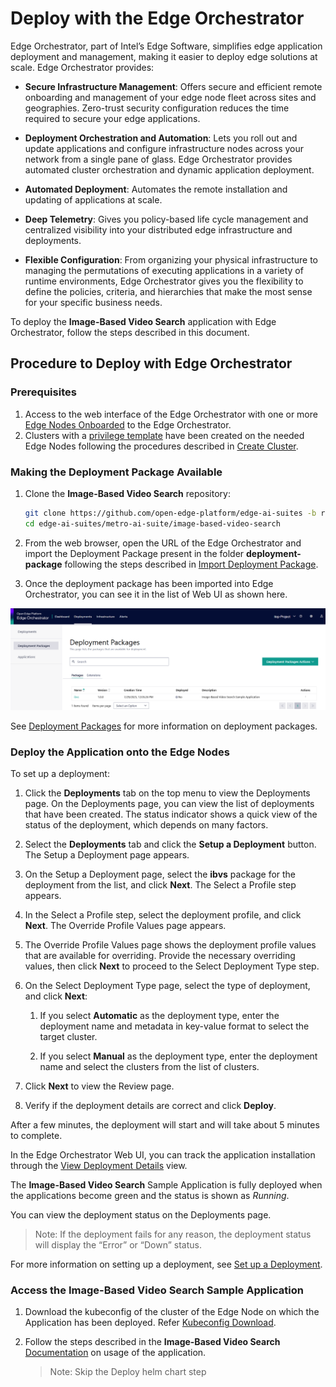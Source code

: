 # Deploy with the Edge Orchestrator

Edge Orchestrator, part of Intel’s Edge Software, simplifies edge application
deployment and management, making it easier to deploy edge solutions at scale.
Edge Orchestrator provides:

- **Secure Infrastructure Management**: Offers secure and efficient remote
  onboarding and management of your edge node fleet across sites and
  geographies. Zero-trust security configuration reduces the time required to
  secure your edge applications.

- **Deployment Orchestration and Automation**: Lets you roll out and update
  applications and configure infrastructure nodes across your network from a
  single pane of glass. Edge Orchestrator provides automated cluster
  orchestration and dynamic application deployment.

- **Automated Deployment**: Automates the remote installation and updating of
  applications at scale.

- **Deep Telemetry**: Gives you policy-based life cycle management and
  centralized visibility into your distributed edge infrastructure and
  deployments.

- **Flexible Configuration**: From organizing your physical infrastructure to
  managing the permutations of executing applications in a variety of runtime
  environments, Edge Orchestrator gives you the flexibility to define the
  policies, criteria, and hierarchies that make the most sense for your specific
  business needs.

To deploy the **Image-Based Video Search** application with Edge Orchestrator,
follow the steps described in this document.

## Procedure to Deploy with Edge Orchestrator

### Prerequisites

1. Access to the web interface of the Edge Orchestrator with one or more
   [Edge Nodes Onboarded](https://docs.openedgeplatform.intel.com/edge-manage-docs/main/user_guide/set_up_edge_infra/edge_node_onboard/index.html)
   to the Edge Orchestrator.
1. Clusters with a
   [privilege template](https://docs.openedgeplatform.intel.com/edge-manage-docs/main/user_guide/advanced_functionality/set_up_a_cluster_template.html)
   have been created on the needed Edge Nodes following the procedures described
   in
   [Create Cluster](https://docs.openedgeplatform.intel.com/edge-manage-docs/main/user_guide/set_up_edge_infra/clusters/create_clusters.html#create-cluster).

### Making the Deployment Package Available

1. Clone the **Image-Based Video Search** repository:

   ```bash
   git clone https://github.com/open-edge-platform/edge-ai-suites -b release-1.2.0
   cd edge-ai-suites/metro-ai-suite/image-based-video-search
   ```

1. From the web browser, open the URL of the Edge Orchestrator and import the
   Deployment Package present in the folder **deployment-package** following the
   steps described in
   [Import Deployment Package](https://docs.openedgeplatform.intel.com/edge-manage-docs/main/user_guide/package_software/import_deployment.html).

1. Once the deployment package has been imported into Edge Orchestrator, you can
   see it in the list of Web UI as shown here.

**![Image](./_images/deployment.png)**

See
[Deployment Packages](https://docs.openedgeplatform.intel.com/edge-manage-docs/main/user_guide/package_software/deploy_packages.html#view-deployment-packages)
for more information on deployment packages.

### Deploy the Application onto the Edge Nodes

To set up a deployment:

1. Click the **Deployments** tab on the top menu to view the Deployments page.
   On the Deployments page, you can view the list of deployments that have been
   created. The status indicator shows a quick view of the status of the
   deployment, which depends on many factors.

1. Select the **Deployments** tab and click the **Setup a Deployment** button.
   The Setup a Deployment page appears.

1. On the Setup a Deployment page, select the **ibvs** package for the
   deployment from the list, and click **Next**. The Select a Profile step
   appears.

1. In the Select a Profile step, select the deployment profile, and click
   **Next**. The Override Profile Values page appears.

1. The Override Profile Values page shows the deployment profile values that are
   available for overriding. Provide the necessary overriding values, then click
   **Next** to proceed to the Select Deployment Type step.

1. On the Select Deployment Type page, select the type of deployment, and click
   **Next**:

   1. If you select **Automatic** as the deployment type, enter the deployment
      name and metadata in key-value format to select the target cluster.

   1. If you select **Manual** as the deployment type, enter the deployment name
      and select the clusters from the list of clusters.

1. Click **Next** to view the Review page.

1. Verify if the deployment details are correct and click **Deploy**.

After a few minutes, the deployment will start and will take about 5 minutes to
complete.

In the Edge Orchestrator Web UI, you can track the application installation
through the
[View Deployment Details](https://docs.openedgeplatform.intel.com/edge-manage-docs/main/user_guide/package_software/deployment_details.html#view-deployment-details)
view.

The **Image-Based Video Search** Sample Application is fully deployed when the
applications become green and the status is shown as _Running_.

You can view the deployment status on the Deployments page.

> Note: If the deployment fails for any reason, the deployment status will
> display the “Error” or “Down” status.

For more information on setting up a deployment, see
[Set up a Deployment](https://docs.openedgeplatform.intel.com/edge-manage-docs/main/user_guide/package_software/setup_deploy.html#set-up-a-deployment).

### Access the **Image-Based Video Search** Sample Application

1. Download the kubeconfig of the cluster of the Edge Node on which the
   Application has been deployed. Refer
   [Kubeconfig Download](https://docs.openedgeplatform.intel.com/edge-manage-docs/main/user_guide/set_up_edge_infra/clusters/accessing_clusters.html#organize-cluster-access-with-a-kubeconfig-file).

1. Follow the steps described in the **Image-Based Video Search**
   [Documentation](how-to-deploy-helm.md) on usage of the application.

   > Note: Skip the Deploy helm chart step
